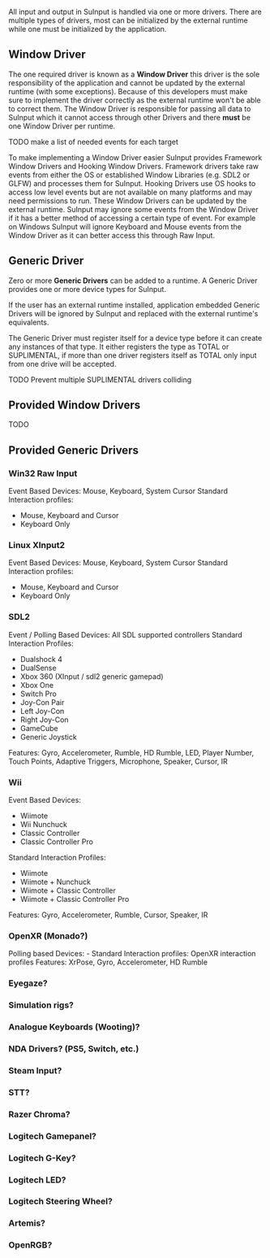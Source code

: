 All input and output in SuInput is handled via one or more drivers. There are multiple types of drivers, most can be initialized by the external runtime while one must be initialized by the application.

## Window Driver
The one required driver is known as a **Window Driver** this driver is the sole responsibility of the application and cannot be updated by the external runtime (with some exceptions). Because of this developers must make sure to implement the driver correctly as the external runtime won't be able to correct them. The Window Driver is responsible for passing all data to SuInput which it cannot access through other Drivers and there **must** be one Window Driver per runtime. 

TODO make a list of needed events for each target

To make implementing a Window Driver easier SuInput provides Framework Window Drivers and Hooking Window Drivers. Framework drivers take raw events from either the OS or established Window Libraries (e.g. SDL2 or GLFW) and processes them for SuInput. Hooking Drivers use OS hooks to access low level events but are not available on many platforms and may need permissions to run. These Window Drivers can be updated by the external runtime. SuInput may ignore some events from the Window Driver if it has a better method of accessing a certain type of event. For example on Windows SuInput will ignore Keyboard and Mouse events from the Window Driver as it can better access this through Raw Input. 

## Generic Driver
Zero or more **Generic Drivers** can be added to a runtime. A Generic Driver provides one or more device types for SuInput. 

If the user has an external runtime installed, application embedded Generic Drivers will be ignored by SuInput and replaced with the external runtime's equivalents.

The Generic Driver must register itself for a device type before it can create any instances of that type. It either registers the type as TOTAL or SUPLIMENTAL, if more than one driver registers itself as TOTAL only input from one drive will be accepted.

TODO Prevent multiple SUPLIMENTAL drivers colliding

## Provided Window Drivers
TODO

## Provided Generic Drivers
### Win32 Raw Input
Event Based
Devices: Mouse, Keyboard, System Cursor
Standard Interaction profiles: 

- Mouse, Keyboard and Cursor
- Keyboard Only

### Linux XInput2
Event Based
Devices: Mouse, Keyboard, System Cursor
Standard Interaction profiles:

- Mouse, Keyboard and Cursor
- Keyboard Only

### SDL2
Event / Polling Based
Devices: All SDL supported controllers
Standard Interaction Profiles: 

- Dualshock 4
- DualSense
- Xbox 360 (XInput / sdl2 generic gamepad)
- Xbox One
- Switch Pro
- Joy-Con Pair
- Left Joy-Con
- Right Joy-Con
- GameCube
- Generic Joystick

Features: Gyro, Accelerometer, Rumble, HD Rumble, LED, Player Number, Touch Points, Adaptive Triggers, Microphone, Speaker, Cursor, IR

### Wii
Event Based
Devices: 

- Wiimote
- Wii Nunchuck
- Classic Controller
- Classic Controller Pro

Standard Interaction Profiles: 

- Wiimote
- Wiimote + Nunchuck
- Wiimote + Classic Controller
- Wiimote + Classic Controller Pro

Features: Gyro, Accelerometer, Rumble, Cursor, Speaker, IR

### OpenXR (Monado?)
Polling based
Devices: -
Standard Interaction profiles: OpenXR interaction profiles
Features: XrPose, Gyro, Accelerometer, HD Rumble

### Eyegaze?
### Simulation rigs?
### Analogue Keyboards (Wooting)?
### NDA Drivers? (PS5, Switch, etc.)
### Steam Input?
### STT?
### Razer Chroma?
### Logitech Gamepanel?
### Logitech G-Key?
### Logitech LED?
### Logitech Steering Wheel?
### Artemis?
### OpenRGB?
